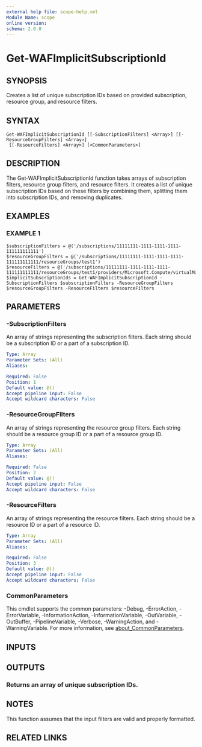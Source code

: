 ```yaml
---
external help file: scope-help.xml
Module Name: scope
online version:
schema: 2.0.0
---
```


# Get-WAFImplicitSubscriptionId

## SYNOPSIS
Creates a list of unique subscription IDs based on provided subscription, resource group, and resource filters.

## SYNTAX

```
Get-WAFImplicitSubscriptionId [[-SubscriptionFilters] <Array>] [[-ResourceGroupFilters] <Array>]
 [[-ResourceFilters] <Array>] [<CommonParameters>]
```

## DESCRIPTION
The Get-WAFImplicitSubscriptionId function takes arrays of subscription filters, resource group filters, and resource filters.
It creates a list of unique subscription IDs based on these filters by combining them, splitting them into subscription IDs, and removing duplicates.

## EXAMPLES

### EXAMPLE 1
```
$subscriptionFilters = @('/subscriptions/11111111-1111-1111-1111-111111111111')
$resourceGroupFilters = @('/subscriptions/11111111-1111-1111-1111-111111111111/resourceGroups/test1')
$resourceFilters = @('/subscriptions/11111111-1111-1111-1111-111111111111/resourceGroups/test1/providers/Microsoft.Compute/virtualMachines/TestVM1')
$implicitSubscriptionIds = Get-WAFImplicitSubscriptionId -SubscriptionFilters $subscriptionFilters -ResourceGroupFilters $resourceGroupFilters -ResourceFilters $resourceFilters
```

## PARAMETERS

### -SubscriptionFilters
An array of strings representing the subscription filters.
Each string should be a subscription ID or a part of a subscription ID.

```yaml
Type: Array
Parameter Sets: (All)
Aliases:

Required: False
Position: 1
Default value: @()
Accept pipeline input: False
Accept wildcard characters: False
```

### -ResourceGroupFilters
An array of strings representing the resource group filters.
Each string should be a resource group ID or a part of a resource group ID.

```yaml
Type: Array
Parameter Sets: (All)
Aliases:

Required: False
Position: 2
Default value: @()
Accept pipeline input: False
Accept wildcard characters: False
```

### -ResourceFilters
An array of strings representing the resource filters.
Each string should be a resource ID or a part of a resource ID.

```yaml
Type: Array
Parameter Sets: (All)
Aliases:

Required: False
Position: 3
Default value: @()
Accept pipeline input: False
Accept wildcard characters: False
```

### CommonParameters
This cmdlet supports the common parameters: -Debug, -ErrorAction, -ErrorVariable, -InformationAction, -InformationVariable, -OutVariable, -OutBuffer, -PipelineVariable, -Verbose, -WarningAction, and -WarningVariable. For more information, see [about_CommonParameters](http://go.microsoft.com/fwlink/?LinkID=113216).

## INPUTS

## OUTPUTS

### Returns an array of unique subscription IDs.
## NOTES
This function assumes that the input filters are valid and properly formatted.

## RELATED LINKS

